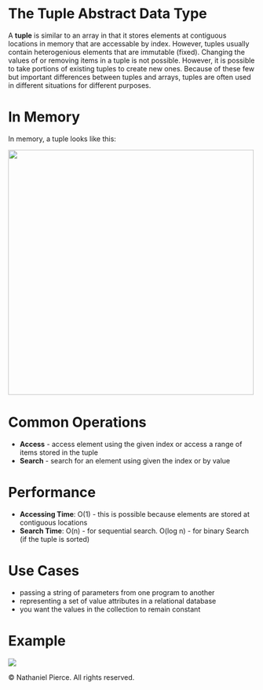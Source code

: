 
<h1>The Tuple Abstract Data Type</h1>

<p>A <strong>tuple</strong> is similar to an array in that it stores elements at contiguous locations in memory that are accessable by index. However, tuples usually contain heterogenious elements that are immutable (fixed). Changing the values of or removing items in a tuple is not possible. However, it is possible to take portions of existing tuples to create new ones. Because of these few but important differences between tuples and arrays, tuples are often used in different situations for different purposes.</p>

<h1>In Memory</h1>

<p>In memory, a tuple looks like this:</p>
<img src="" width="500">

<h1>Common Operations</h1>

<ul>
  <li><strong>Access</strong> - access element using the given index or access a range of items stored in the tuple
  <li><strong>Search</strong> - search for an element using given the index or by value
</ul>

<h1>Performance</h1>

<ul>
  <li><strong>Accessing Time</strong>: O(1) - this is possible because elements are stored at contiguous locations
  <li><strong>Search Time</strong>: O(n) - for sequential search. O(log n) - for binary Search (if the tuple is sorted)
</ul>

<h1>Use Cases</h1>

<ul>
  <li>passing a string of parameters from one program to another
  <li>representing a set of value attributes in a relational database
  <li>you want the values in the collection to remain constant
</ul>

<h1>Example</h1>

![](gif/x.gif)

<p>&copy; Nathaniel Pierce. All rights reserved.</p>

